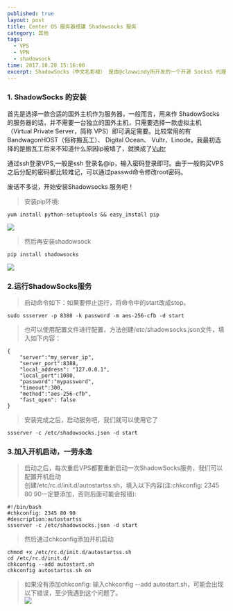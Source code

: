 ```yaml
---
published: true
layout: post
title: Center OS 服务器搭建 Shadowsocks 服务
category: 其他
tags:
  - VPS
  - VPN
  - shadowsock
time: 2017.10.20 15:16:00
excerpt: ShadowSocks（中文名影梭） 是由@clowwindy所开发的一个开源 Socks5 代理。在国内，由于GFW的存在，更多的使用者用它来上网。下面来记录一下在Center OS服务器上搭建Shadowsocks 服务的过程
---
```

### 1. ShadowSocks 的安装
首先是选择一款合适的国外主机作为服务器，一般而言，用来作 ShadowSocks 的服务器的话，并不需要一台独立的国外主机，只需要选择一款虚拟主机（Virtual Private Server，简称 VPS）即可满足需要。比较常用的有BandwagonHOST（俗称搬瓦工）、 Digital Ocean、 Vultr、Linode。我最初选择的是搬瓦工后来不知道什么原因ip被墙了，就换成了[Vultr](https://www.vultr.com/?ref=7229048)

通过ssh登录VPS,一般是ssh 登录名@ip，输入密码登录即可。由于一般购买VPS之后分配的密码都比较难记，可以通过passwd命令修改root密码。

废话不多说，开始安装Shadowsocks 服务吧！   
> 安装pip环境:  

```
yum install python-setuptools && easy_install pip    
```

![](http://llyangblog.cn/img/20171020P1.png)

> 然后再安装shadowsock   

```
pip install shadowsocks    
```   

![](http://llyangblog.cn/img/20171020P2.png)

### 2.运行ShadowSocks服务
> 启动命令如下：如果要停止运行，将命令中的start改成stop。

````
sudo ssserver -p 8388 -k password -m aes-256-cfb -d start
````   

> 也可以使用配置文件进行配置，方法创建/etc/shadowsocks.json文件，填入如下内容：

````   
{
    "server":"my_server_ip",
    "server_port":8388,
    "local_address": "127.0.0.1",
    "local_port":1080,
    "password":"mypassword",
    "timeout":300,
    "method":"aes-256-cfb",
    "fast_open": false
}
````
> 安装完成之后，启动服务吧，我们就可以使用它了

````
ssserver -c /etc/shadowsocks.json -d start
````

### 3.加入开机启动，一劳永逸
> 启动之后，每次重启VPS都要重新启动一次ShadowSocks服务，我们可以配置开机启动   
> 创建/etc/rc.d/init.d/autostartss.sh，填入以下内容(注:chkconfig: 2345 80 90一定要添加，否则后面可能会报错):

````
#!/bin/bash
#chkconfig: 2345 80 90
#description:autostartss
ssserver -c /etc/shadowsocks.json -d start
````
> 然后通过chkconfig添加开机启动

````
chmod +x /etc/rc.d/init.d/autostartss.sh
cd /etc/rc.d/init.d/
chkconfig --add autostart.sh
chkconfig autostartss.sh on
````
> 如果没有添加chkconfig: 输入chkconfig --add autostart.sh，可能会出现以下错误，至少我遇到这个问题了。   
![](http://llyangblog.cn/img/20171020P3.png)
